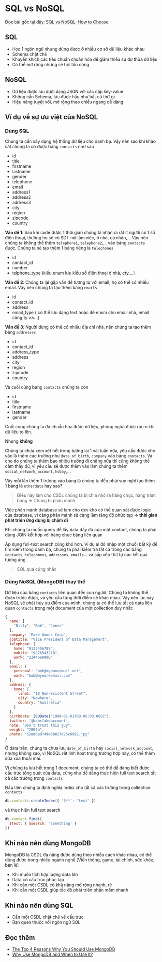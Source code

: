 # SQL vs NoSQL

Đọc bài gốc tại đây: [SQL vs NoSQL: How to Choose](https://www.sitepoint.com/sql-vs-nosql-choose/)

## SQL

- Học 1 ngôn ngữ nhưng dùng được ở nhiều cơ sở dữ liệu khác nhau
- Schema chặt chẽ
- Khuyến khích các tiêu chuẩn chuẩn hóa để giảm thiểu sự dư thừa dữ liệu
- Có thể mở rộng nhưng sẽ hơi tốn công

## NoSQL

- Dữ liệu được lưu dưới dạng JSON với các cặp key-value
- Không cần Schema, lưu được hầu như bất cứ thứ gì
- Hiệu năng tuyệt vời, mở rộng theo chiều ngang dễ dàng

## Ví dụ về sự ưu việt của NoSQL

### Dùng SQL

Chúng ta cần xây dựng hệ thống dữ liệu cho danh bạ. Vậy nên sao khi khảo sát chúng ta có được bảng `contacts` như sau

- id
- title
- firstname
- lastname
- gender
- telephone
- email
- address1
- address2
- address3
- city
- region
- zipcode
- country

**Vấn đề 1**: Sau khi code được 1 thời gian chúng ta nhận ra rất ít người có 1 số điện thoại, thường họ sẽ có SDT nơi làm việc, ở nhà, cá nhân,... Vậy nên chúng ta không thể thêm `telephone1`, `telephone2`,... vào bảng `contacts` được. Chúng ta sẽ tạo thêm 1 bảng riêng là `telephones`

- id
- contact_id
- number
- telphone_type (kiểu enum lưu kiểu số điện thoại ở nhà, cty,...)

**Vấn đề 2**: Chúng ta lại gặp vấn đề tương tự với email, họ có thể có nhiều email. Vậy nên chúng ta tạo thêm bảng `emails`

- id
- contact_id
- address
- email_type ( có thể lưu dạng text hoặc để enum cho email nhà, email công ty v.v...)

**Vấn đề 3**: Người dùng có thể có nhiều địa chỉ nhà, nên chúng ta tạo thêm bảng `addresses`

- id
- contact_id
- address_type
- address
- city
- region
- zipcode
- country

Và cuối cùng bảng `contacts` chúng ta còn

- id
- title
- firstname
- lastname
- gender

Cuối cùng chúng ta đã chuẩn hóa được dữ liệu, phòng ngừa được rủi ro khi dữ liệu to lên.

Nhưng **không**

Chúng ta chưa xem xét hết trong tương lai 1 vài tuần nữa, yêu cầu được cho vào là thêm các trường như `date_of_birth`, `company` vào bảng `contacts`. Và cho do chúng ta thêm bao nhiêu trường đi chăng nữa thì cũng không thể cảm thấy đủ, vì yêu cầu sẽ được thêm vào làm chúng ta thêm `social_network_account`, `hobby`,...

Vậy mỗi lần thêm 1 trường vào bảng là chúng ta đều phải suy nghĩ tạo thêm 1 bảng là `otherdata` hay sao?

> Điều này làm cho CSDL chúng ta bị chia nhỏ ra hàng chục, hàng trăm bảng => Chúng bị phân mảnh

Việc phân mảnh database sẽ làm cho dev khó có thể quan sát được logic của database, vì càng phân mảnh sẽ càng làm tăng độ phức tạp => **thời gian phát triển ứng dụng bị chậm đi**

Khi chúng ta muốn query để lấy data đầy đủ của một contact, chúng ta phải dùng JOIN kết hợp với hàng chục bảng liên quan

Áp dụng full-text search cũng khó hơn. Ví dụ ai đó nhập một chuỗi bất kỳ để tìm kiếm trong danh bạ, chúng ta phải kiểm tra tất cả trong các bảng `contacts`, `telephones`, `addresses`, `emails`... và sắp xếp thứ tự các kết quả tương ứng.

> SQL quá cứng nhắc

### Dùng NoSQL (MongoDB) thay thế

Dữ liệu của bảng `contacts` liên quan đến con người. Chúng ta không thể đoán trước được, và yêu cầu từng thời điểm sẽ khác nhau. Vậy nên lúc này NoSQL sẽ phát huy ưu điểm của mình, chúng ta có thể lưu tất cả data liên quan `contacts` trong một document của một collection duy nhất:

```js
{
  name: [
    "Billy", "Bob", "Jones"
  ],
  company: "Fake Goods Corp",
  jobtitle: "Vice President of Data Management",
  telephone: {
    home: "0123456789",
    mobile: "9876543210",
    work: "2244668800"
  },
  email: {
    personal: "bob@myhomeemail.net",
    work: "bob@myworkemail.com"
  },
  address: {
    home: {
      line1: "10 Non-Existent Street",
      city: "Nowhere",
      country: "Australia"
    }
  },
  birthdate: ISODate("1980-01-01T00:00:00.000Z"),
  twitter: '@bobsfakeaccount',
  note: "Don't trust this guy",
  weight: "200lb",
  photo: "52e86ad749e0b817d25c8892.jpg"
}
```

Ở data trên, chúng ta chưa lưu `date_of_birth` hay `social_network_account`, nhưng không sao, vì NoSQL rất linh hoạt trong trường hợp này, có thể thêm sửa xóa thoải mái.

Vì chúng ta lưu hết trong 1 document, chúng ta có thể dễ dàng biết được cấu trúc tổng quát của data, cũng như dễ dàng thực hiện full text search tất cả các trường trong `contacts`

Đầu tiên chúng ta định nghĩa index cho tất cả các trường trong collection `contacts`

```js
db.contacts.createIndex({ '$**': 'text' })
```

và thực hiện full text search

```js
db.contact.find({
  $text: { $search: 'something' }
})
```

## Khi nào nên dùng MongoDB

MongoDB là CSDL đa năng được dùng theo nhiều cách khác nhau, có thể dùng được trong nhiều ngành nghề (Viễn thông, game, tài chính, sức khỏe, bán lẻ)

- Khi muốn tích hợp lượng data lớn
- Data có cấu trúc phức tạp
- Khi cần một CSDL có khả năng mở rộng nhanh, rẻ
- Khi cần một CSDL giúp tốc độ phát triển phần mềm nhanh

## Khi nào nên dùng SQL

- Cần một CSDL chặt chẽ về cấu trúc
- Bạn quen thuộc với ngôn ngữ SQL

## Đọc thêm

- [The Top 4 Reasons Why You Should Use MongoDB](https://www.mongodb.com/developer/products/mongodb/top-4-reasons-to-use-mongodb)
- [Why Use MongoDB and When to Use It?](https://www.mongodb.com/why-use-mongodb)
